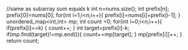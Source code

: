 //same as subarray sum equals k
int n=nums.size();
int prefix[n];
prefix[0]=nums[0];
for(int i=1;i<n;i++){
prefix[i]=nums[i]+prefix[i-1];
}
unordered_map<int,int> mp;
int count =0;
for(int i=0;i<n;i++){
if(prefix[i]==k)
{
count++;
}
int target=prefix[i]-k;
if(mp.find(target)!=mp.end()){
count+=mp[target];
}
mp[prefix[i]]++;
}
return count;